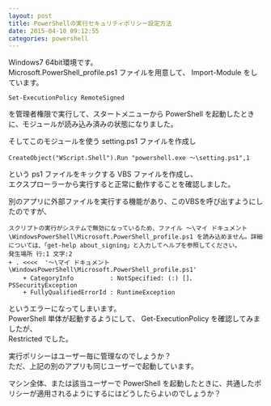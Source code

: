 ```yaml
---
layout: post
title: PowerShellの実行セキュリティポリシー設定方法
date: 2015-04-10 09:12:55
categories: powershell
---
```

<!-- {% raw %} -->
<p>Windows7 64bit環境です。<br>
Microsoft.PowerShell_profile.ps1 ファイルを用意して、 Import-Module をしています。</p>

<pre><code>Set-ExecutionPolicy RemoteSigned
</code></pre>

<p>を管理者権限で実行して、スタートメニューから PowerShell を起動したときに、モジュールが読み込み済みの状態になりました。</p>

<p>そしてこのモジュールを使う setting.ps1 ファイルを作成し</p>

<pre><code>CreateObject("WScript.Shell").Run "powershell.exe ～\setting.ps1",1
</code></pre>

<p>という ps1 ファイルをキックする VBS ファイルを作成し、<br>
エクスプローラーから実行すると正常に動作することを確認しました。</p>

<p>別のアプリに外部ファイルを実行する機能があり、このVBSを呼び出すようにしたのですが、</p>

<pre><code>スクリプトの実行がシステムで無効になっているため、ファイル ～\マイ ドキュメント\WindowsPowerShell\Microsoft.PowerShell_profile.ps1 を読み込めません。詳細については、「get-help about_signing」と入力してヘルプを参照してください。
発生場所 行:1 文字:2
+ . &lt;&lt;&lt;&lt;  '～\マイ ドキュメント\WindowsPowerShell\Microsoft.PowerShell_profile.ps1'
    + CategoryInfo          : NotSpecified: (:) []、PSSecurityException
    + FullyQualifiedErrorId : RuntimeException
</code></pre>

<p>というエラーになってしまいます。<br>
PowerShell 単体が起動するようにして、 Get-ExecutionPolicy を確認してみましたが、<br>
Restricted でした。</p>

<p>実行ポリシーはユーザー毎に管理なのでしょうか？<br>
ただ、上記の別のアプリも同じユーザーで起動しています。</p>

<p>マシン全体、または該当ユーザーで PowerShell を起動したときに、共通したポリシーが適用されるようにするにはどうしたらよいのでしょうか？</p>
<!-- {% endraw %} -->
